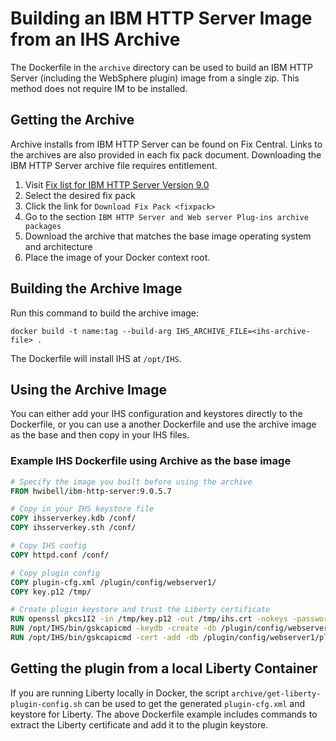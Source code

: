 # Building an IBM HTTP Server Image from an IHS Archive

The Dockerfile in the `archive` directory can be used to build an IBM HTTP Server (including the WebSphere plugin) image from
a single zip. This method does not require IM to be installed.

## Getting the Archive

Archive installs from IBM HTTP Server can be found on Fix Central. Links to the archives are also provided in each fix
pack document. Downloading the IBM HTTP Server archive file requires entitlement.

1. Visit [Fix list for IBM HTTP Server Version 9.0](https://www.ibm.com/support/pages/node/617655)
2. Select the desired fix pack
3. Click the link for `Download Fix Pack <fixpack>`
4. Go to the section `IBM HTTP Server and Web server Plug-ins archive packages`
5. Download the archive that matches the base image operating system and architecture
6. Place the image of your Docker context root.

## Building the Archive Image

Run this command to build the archive image:

```command
docker build -t name:tag --build-arg IHS_ARCHIVE_FILE=<ihs-archive-file> .
```

The Dockerfile will install IHS at `/opt/IHS`.

## Using the Archive Image

You can either add your IHS configuration and keystores directly to the Dockerfile, or you can use a another Dockerfile
and use the archive image as the base and then copy in your IHS files.

### Example IHS Dockerfile using Archive as the base image

```Dockerfile
# Specify the image you built before using the archive
FROM hwibell/ibm-http-server:9.0.5.7

# Copy in your IHS keystore file
COPY ihsserverkey.kdb /conf/
COPY ihsserverkey.sth /conf/

# Copy IHS config
COPY httpd.conf /conf/

# Copy plugin config
COPY plugin-cfg.xml /plugin/config/webserver1/
COPY key.p12 /tmp/

# Create plugin keystore and trust the Liberty certificate
RUN openssl pkcs1I2 -in /tmp/key.p12 -out /tmp/ihs.crt -nokeys -password pass:<liberty-keystore-password>
RUN /opt/IHS/bin/gskcapicmd -keydb -create -db /plugin/config/webserver1/plugin-key.kdb -pw <new-plugin-password> -stash
RUN /opt/IHS/bin/gskcapicmd -cert -add -db /plugin/config/webserver1/plugin-key.kdb -stashed -file /tmp/ihs.crt
```

## Getting the plugin from a local Liberty Container

If you are running Liberty locally in Docker, the script `archive/get-liberty-plugin-config.sh` can be used to get the
generated `plugin-cfg.xml` and keystore for Liberty. The above Dockerfile example includes commands to extract the
Liberty certificate and add it to the plugin keystore.
